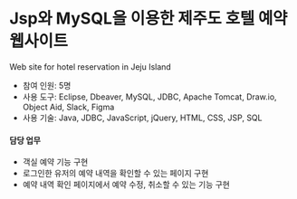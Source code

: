 # Jsp와 MySQL을 이용한 제주도 호텔 예약 웹사이트
Web site for hotel reservation in Jeju Island<br>
<ul>
  <li>참여 인원: 5명</li>
  <li>사용 도구: Eclipse, Dbeaver, MySQL, JDBC, Apache Tomcat, Draw.io, Object Aid, Slack, Figma</li>
  <li>사용 기술: Java, JDBC, JavaScript, jQuery, HTML, CSS, JSP, SQL</li>
</ul>

<h4>담당 업무</h4>
<ul>
  <li>객실 예약 기능 구현</li>
  <li>로그인한 유저의 예약 내역을 확인할 수 있는 페이지 구현</li>    
  <li>예약 내역 확인 페이지에서 예약 수정, 취소할 수 있는 기능 구현</li>
</ul>
